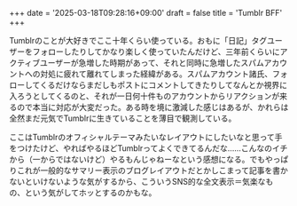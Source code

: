 +++
date = '2025-03-18T09:28:16+09:00'
draft = false
title = 'Tumblr BFF'
+++

Tumblrのことが大好きでここ十年くらい使っている。おもに「日記」タグユーザーをフォローしたりしてかなり楽しく使っていたんだけど、三年前くらいにアクティブユーザーが急増した時期があって、それと同時に急増したスパムアカウントへの対処に疲れて離れてしまった経緯がある。スパムアカウント諸氏、フォローしてくるだけならまだしもポストにコメントしてきたりしてなんとか視界に入ろうとしてくるのと、それが一日何十件ものアカウントからリアクションが来るので本当に対応が大変だった。ある時を境に激減した感じはあるが、かれらは全然まだ元気でTumblrに生きていることを薄目で観測している。

ここはTumblrのオフィシャルテーマみたいなレイアウトにしたいなと思って手をつけたけど、やればやるほどTumblrってよくできてるんだな……こんなのイチから（一からではないけど）やるもんじゃねーなという感想になる。でもやっぱりこれが一般的なサマリー表示のブログレイアウトだとかしこまって記事を書かないといけないような気がするから、こういうSNS的な全文表示＝気楽なもの、という気がしてホッとするのかもな。
